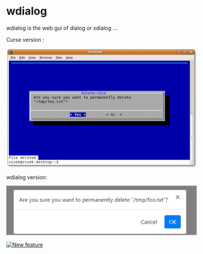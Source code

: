 # wdialog
wdialog is the web gui of dialog or xdialog ...


Curse version : 

![curse screenshot](curseyesno.png)

wdialog version: 

![screenshot](yesno.jpg)

[![New feature ](https://img.youtube.com/vi/OwCZaRXCODE/0.jpg)](https://youtu.be/OwCZaRXCODE)



